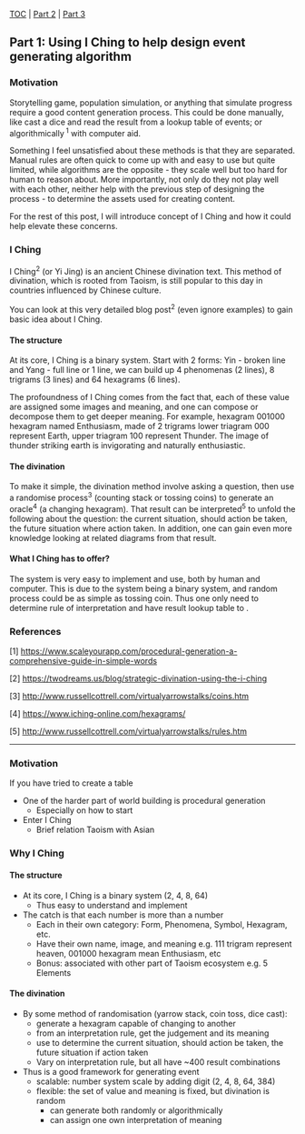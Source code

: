 [TOC](../../../../../../../../../README.md)
| [Part 2](../eightwords/README.md)
| [Part 3](../../../../../../../resources/README.md)

## Part 1: Using I Ching to help design event generating algorithm


### Motivation

Storytelling game, population simulation, or anything that simulate progress require a good content generation process.
This could be done manually, like cast a dice and read the result from a lookup table of events; or algorithmically<sup>
1</sup> with computer aid.

Something I feel unsatisfied about these methods is that they are separated. Manual rules are often quick to come up
with and easy to use but quite limited, while algorithms are the opposite - they scale well but too hard for human to
reason about. More importantly, not only do they not play well with each other, neither help with the previous step of
designing the process - to determine the assets used for creating content.

For the rest of this post, I will introduce concept of I Ching and how it could help elevate these concerns.

### I Ching

I Ching<sup>2</sup> (or Yi Jing) is an ancient Chinese divination text. This method of divination, which is rooted from
Taoism, is still popular to this day in countries influenced by Chinese culture.

You can look at this very detailed blog post<sup>2</sup> (even ignore examples) to gain basic idea about I Ching.

#### The structure

<div>

[//]: # (<img alt="P1" src="https://designviz.osu.edu/iching/images/figure1.png" width="50%" height="50%" style="background-color: white; display: block; margin-left: auto; margin-right: auto;" />)
</div>

At its core, I Ching is a binary system. Start with 2 forms: Yin - broken line and Yang - full line or 1 line, we can 
build up 4 phenomenas (2 lines), 8 trigrams (3 lines) and 64 hexagrams (6 lines).

The profoundness of I Ching comes from the fact that, each of these value are assigned some images and meaning, and one 
can compose or decompose them to get deeper meaning. For example, hexagram 001000 hexagram named Enthusiasm, made of 
2 trigrams lower triagram 000 represent Earth, upper triagram 100 represent Thunder. The image of thunder striking earth
is invigorating and naturally enthusiastic. 

#### The divination

To make it simple, the divination method involve asking a question, then use a randomise process<sup>3</sup> (counting stack 
or tossing coins) to generate an oracle<sup>4</sup> (a changing hexagram). That result can be interpreted<sup>5</sup> to unfold the 
following about the question: the current situation, should action be taken, the future situation where action taken. 
In addition, one can gain even more knowledge looking at related diagrams from that result.

#### What I Ching has to offer?

The system is very easy to implement and use, both by human and computer. This is due to the system being a binary system,
and random process could be as simple as tossing coin. Thus one only need to determine rule of interpretation and have 
result lookup table to .



### References

[1] https://www.scaleyourapp.com/procedural-generation-a-comprehensive-guide-in-simple-words

[2] https://twodreams.us/blog/strategic-divination-using-the-i-ching

[3] http://www.russellcottrell.com/virtualyarrowstalks/coins.htm

[4] https://www.iching-online.com/hexagrams/

[5] http://www.russellcottrell.com/virtualyarrowstalks/rules.htm

---

### Motivation

If you have tried to create a table

- One of the harder part of world building is procedural generation
    - Especially on how to start
- Enter I Ching
    - Brief relation Taoism with Asian

### Why I Ching

#### The structure

- At its core, I Ching is a binary system (2, 4, 8, 64)
    - Thus easy to understand and implement
- The catch is that each number is more than a number
    - Each in their own category: Form, Phenomena, Symbol, Hexagram, etc.
    - Have their own name, image, and meaning e.g. 111 trigram represent heaven, 001000 hexagram mean Enthusiasm, etc
    - Bonus: associated with other part of Taoism ecosystem e.g. 5 Elements

#### The divination

- By some method of randomisation (yarrow stack, coin toss, dice cast):
    - generate a hexagram capable of changing to another
    - from an interpretation rule, get the judgement and its meaning
    - use to determine the current situation, should action be taken, the future situation if action taken
    - Vary on interpretation rule, but all have ~400 result combinations
- Thus is a good framework for generating event
    - scalable: number system scale by adding digit (2, 4, 8, 64, 384)
    - flexible: the set of value and meaning is fixed, but divination is random
        - can generate both randomly or algorithmically
        - can assign one own interpretation of meaning